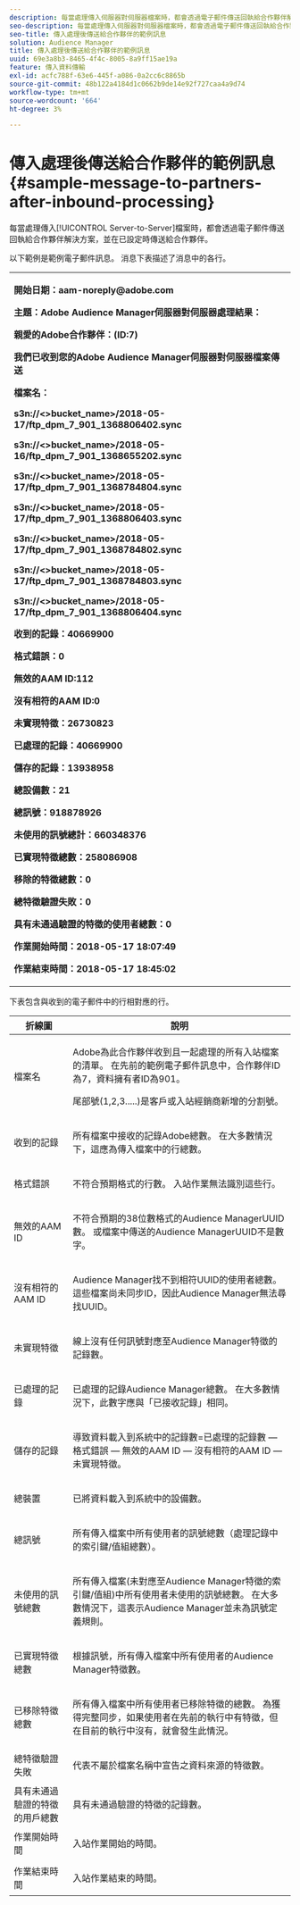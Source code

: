 ```yaml
---
description: 每當處理傳入伺服器對伺服器檔案時，都會透過電子郵件傳送回執給合作夥伴解決方案，並（若已設定）傳送給合作夥伴。
seo-description: 每當處理傳入伺服器對伺服器檔案時，都會透過電子郵件傳送回執給合作夥伴解決方案，並（若已設定）傳送給合作夥伴。
seo-title: 傳入處理後傳送給合作夥伴的範例訊息
solution: Audience Manager
title: 傳入處理後傳送給合作夥伴的範例訊息
uuid: 69e3a8b3-8465-4f4c-8005-8a9ff15ae19a
feature: 傳入資料傳輸
exl-id: acfc788f-63e6-445f-a086-0a2cc6c8865b
source-git-commit: 48b122a4184d1c0662b9de14e92f727caa4a9d74
workflow-type: tm+mt
source-wordcount: '664'
ht-degree: 3%

---
```


# 傳入處理後傳送給合作夥伴的範例訊息{#sample-message-to-partners-after-inbound-processing}

每當處理傳入[!UICONTROL Server-to-Server]檔案時，都會透過電子郵件傳送回執給合作夥伴解決方案，並在已設定時傳送給合作夥伴。

<!-- r_inbound_message.xml -->

以下範例是範例電子郵件訊息。 消息下表描述了消息中的各行。

<table id="table_F579C2278A044213BFCEF97F3BEC2C0C"> 
 <tbody> 
  <tr> 
   <td colname="col1"> <p> <b>開始日期：aam-noreply@adobe.com  </b> </p> <p> <b>主題：Adobe Audience Manager伺服器對伺服器處理結果：</b> </p> <p> <b>親愛的Adobe合作夥伴：(ID:7)</b> <b></b> </p> <p> <b>我們已收到您的Adobe Audience Manager伺服器對伺服器檔案傳送</b> </p> <p> <b>檔案名：</b> <i></i> </p> <p> <b> s3n://&lt;&gt;bucket_name&gt;</i>/2018-05-17/ftp_dpm_7_901_1368806402.sync</b><i> </i></p> <p> <b> s3n://&lt;&gt;bucket_name&gt;</i>/2018-05-16/ftp_dpm_7_901_1368655202.sync  </b><i> </i></p> <p> <b>s3n://&lt;&gt;bucket_name&gt;</i>/2018-05-17/ftp_dpm_7_901_1368784804.sync  </b><i> </i></p> <p> <b>s3n://&lt;&gt;bucket_name&gt;</i>/2018-05-17/ftp_dpm_7_901_1368806403.sync  </b><i> </i></p> <p> <b>s3n://&lt;&gt;bucket_name&gt;</i>/2018-05-17/ftp_dpm_7_901_1368784802.sync  </b><i> </i></p> <p> <b>s3n://&lt;&gt;bucket_name&gt;</i>/2018-05-17/ftp_dpm_7_901_1368784803.sync  </b><i> </i></p> <p> <b>s3n://&lt;&gt;bucket_name&gt;</i>/2018-05-17/ftp_dpm_7_901_1368806404.sync</b><i> </i></p> <p> <b>收到的記錄：40669900</b> </p> <p><b>格式錯誤：0</b> </p> <p> <b>無效的AAM ID:112  </b> </p> <p> <b>沒有相符的AAM ID:0  </b> </p> <p> <b>未實現特徵：26730823  </b> </p> <p> <b>已處理的記錄：40669900  </b> </p> <p> <b>儲存的記錄：13938958  </b> </p> <p> <b>總設備數：21  </b> </p> <p> <b>總訊號：918878926  </b> </p> <p> <b>未使用的訊號總計：660348376  </b> </p> <p> <b>已實現特徵總數：258086908  </b> </p> <p> <b>移除的特徵總數：0  </b> </p> <p> <b>總特徵驗證失敗：0  </b> </p> <p> <b>具有未通過驗證的特徵的使用者總數：0  </b> </p> <p> <b>作業開始時間：2018-05-17 18:07:49  </b> </p> <p> <b>作業結束時間：2018-05-17 18:45:02</b> </p> </td> 
  </tr> 
 </tbody> 
</table>

下表包含與收到的電子郵件中的行相對應的行。

<table id="table_93076D46AC50411395E72B9B987E99BE"> 
 <thead> 
  <tr> 
   <th colname="col1" class="entry"> 折線圖 </th> 
   <th colname="col2" class="entry"> 說明 </th> 
  </tr> 
 </thead>
 <tbody> 
  <tr> 
   <td colname="col1"> 檔案名 </td> 
   <td colname="col2"> <p>Adobe為此合作夥伴收到且一起處理的所有入站檔案的清單。 在先前的範例電子郵件訊息中，合作夥伴ID為7，資料擁有者ID為901。 </p> <p>尾部號(1,2,3.....)是客戶或入站經銷商新增的分割號。 </p> </td> 
  </tr> 
  <tr> 
   <td colname="col1"> 收到的記錄 </td> 
   <td colname="col2"> <p>所有檔案中接收的記錄Adobe總數。 在大多數情況下，這應為傳入檔案中的行總數。 </p> </td> 
  </tr> 
  <tr> 
   <td colname="col1"> 格式錯誤 </td> 
   <td colname="col2"> <p>不符合預期格式的行數。 入站作業無法識別這些行。 </p> </td> 
  </tr> 
  <tr> 
   <td colname="col1"> 無效的AAM ID </td> 
   <td colname="col2"> <p>不符合預期的38位數格式的Audience ManagerUUID數。 或檔案中傳送的Audience ManagerUUID不是數字。 </p> </td> 
  </tr> 
  <tr> 
   <td colname="col1"> 沒有相符的AAM ID </td> 
   <td colname="col2"> <p>Audience Manager找不到相符UUID的使用者總數。 這些檔案尚未同步ID，因此Audience Manager無法尋找UUID。 </p> </td> 
  </tr> 
  <tr> 
   <td colname="col1"> 未實現特徵 </td> 
   <td colname="col2"> <p>線上沒有任何訊號對應至Audience Manager特徵的記錄數。 </p> </td> 
  </tr> 
  <tr> 
   <td colname="col1"> 已處理的記錄 </td> 
   <td colname="col2"> <p>已處理的記錄Audience Manager總數。 在大多數情況下，此數字應與「已接收記錄」相同。 </p> </td> 
  </tr> 
  <tr> 
   <td colname="col1"> 儲存的記錄 </td> 
   <td colname="col2"> <p>導致資料載入到系統中的記錄數=已處理的記錄數 — 格式錯誤 — 無效的AAM ID — 沒有相符的AAM ID — 未實現特徵。 </p> </td> 
  </tr> 
  <tr> 
   <td colname="col1"> 總裝置 </td> 
   <td colname="col2"> <p>已將資料載入到系統中的設備數。 </p> </td> 
  </tr> 
  <tr> 
   <td colname="col1"> 總訊號 </td> 
   <td colname="col2"> <p> 所有傳入檔案中所有使用者的訊號總數（處理記錄中的索引鍵/值組總數）。 </p> </td> 
  </tr> 
  <tr> 
   <td colname="col1"> 未使用的訊號總數 </td> 
   <td colname="col2"> <p>所有傳入檔案(未對應至Audience Manager特徵的索引鍵/值組)中所有使用者未使用的訊號總數。 在大多數情況下，這表示Audience Manager並未為訊號定義規則。 </p> </td> 
  </tr> 
  <tr> 
   <td colname="col1"> 已實現特徵總數 </td> 
   <td colname="col2"> <p>根據訊號，所有傳入檔案中所有使用者的Audience Manager特徵數。 </p> </td> 
  </tr> 
  <tr> 
   <td colname="col1"> 已移除特徵總數 </td> 
   <td colname="col2"> <p> 所有傳入檔案中所有使用者已移除特徵的總數。 為獲得完整同步，如果使用者在先前的執行中有特徵，但在目前的執行中沒有，就會發生此情況。 </p> </td> 
  </tr> 
  <tr> 
   <td colname="col1"> 總特徵驗證失敗 </td> 
   <td colname="col2"> <p>代表不屬於檔案名稱中宣告之資料來源的特徵數。 </p> </td> 
  </tr> 
  <tr> 
   <td colname="col1"> 具有未通過驗證的特徵的用戶總數 </td> 
   <td colname="col2"> <p>具有未通過驗證的特徵的記錄數。 </p> </td> 
  </tr> 
  <tr> 
   <td colname="col1"> 作業開始時間 </td> 
   <td colname="col2"> <p>入站作業開始的時間。 </p> </td> 
  </tr> 
  <tr> 
   <td colname="col1"> 作業結束時間 </td> 
   <td colname="col2"> <p>入站作業結束的時間。 </p> </td> 
  </tr> 
 </tbody> 
</table>
